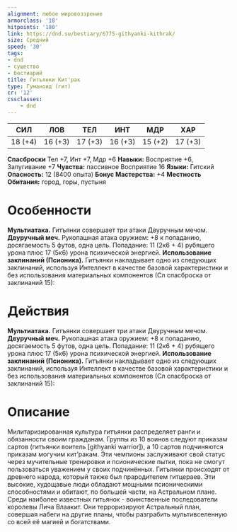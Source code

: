 ```yaml
---
alignment: любое мировоззрение
armorclass: '18'
hitpoints: '180'
link: https://dnd.su/bestiary/6775-githyanki-kithrak/
size: Средний
speed: '30'
tags:
- dnd
- существо
- бестиарий
title: Гитъянки Кит'рак
type: Гуманоид (гит)
cr: '12'
cssclasses:
    - dnd
---
```



| СИЛ | ЛОВ | ТЕЛ | ИНТ | МДР | ХАР |
|---|---|---|---|---|---|
| 18 (+4) | 16 (+3) | 17 (+3) | 16 (+3) | 15 (+2) | 17 (+3) |
**Спасброски** Тел +7, Инт +7, Мдр +6
**Навыки:** Восприятие +6, Запугивание +7
**Чувства:** пассивное Восприятие 16
**Языки:** Гитский
**Опасность:** 12 (8400 опыта)
**Бонус Мастерства:** +4
**Местность Обитания:** город, горы, пустыня


# Особенности
**Мультиатака.** Гитъянки совершает три атаки Двуручным мечом.
**Двуручный меч.** Рукопашная атака оружием: +8 к попаданию, досягаемость 5 футов, одна цель. Попадание: 11 (2к6 + 4) рубящего урона плюс 17 (5к6) урона психической энергией.
**Использование заклинаний (Псионика).** Гитъянки накладывает одно из следующих заклинаний, используя Интеллект в качестве базовой характеристики и без использования материальных компонентов (Сл спасброска от заклинаний 15):


# Действия
**Мультиатака.** Гитъянки совершает три атаки Двуручным мечом.
**Двуручный меч.** Рукопашная атака оружием: +8 к попаданию, досягаемость 5 футов, одна цель. Попадание: 11 (2к6 + 4) рубящего урона плюс 17 (5к6) урона психической энергией.
**Использование заклинаний (Псионика).** Гитъянки накладывает одно из следующих заклинаний, используя Интеллект в качестве базовой характеристики и без использования материальных компонентов (Сл спасброска от заклинаний 15):


# Описание
Милитаризированная культура гитъянки распределяет ранги и обязанности своим гражданам. Группы из 10 воинов следуют приказам сартов (гитъянки воитель [githyanki warrior]), а 10 сартов подчиняются приказам могучим кит’ракам. Эти чемпионы заслуживают свой статус через мучительные тренировки и псионические пытки, пока не смогут пользоваться уважением у своих подчинённых. Гитъянки происходят от древнего народа, который также был прародителем гитцераев. Эти высокие, худощавые люди обладают мощными псионическими способностями и обитают, по большей части, на Астральном плане. Среди наиболее известных гитьянок - воинственные последователи королевы Лича Влаакит. Они терроризируют Астральный план, совершая набеги на другие планы, чтобы разграбить мультивселенную со всей её магией и богатствами.
